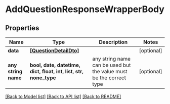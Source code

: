 # AddQuestionResponseWrapperBody


## Properties
Name | Type | Description | Notes
------------ | ------------- | ------------- | -------------
**data** | [**[QuestionDetailDto]**](QuestionDetailDto.md) |  | [optional] 
**any string name** | **bool, date, datetime, dict, float, int, list, str, none_type** | any string name can be used but the value must be the correct type | [optional]

[[Back to Model list]](../README.md#documentation-for-models) [[Back to API list]](../README.md#documentation-for-api-endpoints) [[Back to README]](../README.md)


